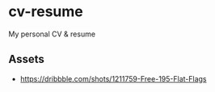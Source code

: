 # cv-resume
My personal CV &amp; resume

## Assets

* https://dribbble.com/shots/1211759-Free-195-Flat-Flags
